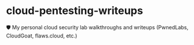 # cloud-pentesting-writeups
🛡️ My personal cloud security lab walkthroughs and writeups (PwnedLabs, CloudGoat, flaws.cloud, etc.)
